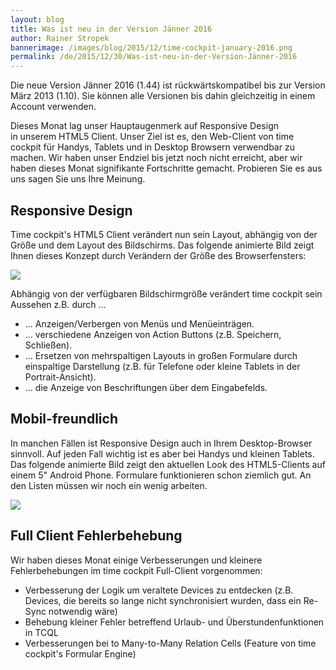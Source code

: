 ```yaml
---
layout: blog
title: Was ist neu in der Version Jänner 2016
author: Rainer Stropek
bannerimage: /images/blog/2015/12/time-cockpit-january-2016.png
permalink: /de/2015/12/30/Was-ist-neu-in-der-Version-Jänner-2016
---
```


<p xmlns="http://www.w3.org/1999/xhtml">Die neue Version Jänner 2016 (1.44) ist rückwärtskompatibel bis zur Version März 2013 (1.10). Sie können alle Versionen bis dahin gleichzeitig in einem Account verwenden.</p><p xmlns="http://www.w3.org/1999/xhtml">Dieses Monat lag unser Hauptaugenmerk auf Responsive Design in unserem HTML5 Client. Unser Ziel ist es, den Web-Client von time cockpit für Handys, Tablets und in Desktop Browsern verwendbar zu machen. Wir haben unser Endziel bis jetzt noch nicht erreicht, aber wir haben dieses Monat signifikante Fortschritte gemacht. Probieren Sie es aus uns sagen Sie uns Ihre Meinung. </p><h2 xmlns="http://www.w3.org/1999/xhtml">Responsive Design</h2><p xmlns="http://www.w3.org/1999/xhtml">Time cockpit's HTML5 Client verändert nun sein Layout, abhängig von der Größe und dem Layout des Bildschirms. Das folgende animierte Bild zeigt Ihnen dieses Konzept durch Verändern der Größe des Browserfensters:<br /></p><p xmlns="http://www.w3.org/1999/xhtml">
  <img src="{{site.baseurl}}images/blog/2015/12/Time-Cockpit-Responsive-Design.gif" />
</p><p xmlns="http://www.w3.org/1999/xhtml">Abhängig von der verfügbaren Bildschirmgröße verändert time cockpit sein Aussehen z.B. durch ...<br /></p><ul xmlns="http://www.w3.org/1999/xhtml">
  <li>... Anzeigen/Verbergen von Menüs und Menüeinträgen.</li>
  <li>... verschiedene Anzeigen von Action Buttons (z.B. Speichern, Schließen).</li>
  <li>... Ersetzen von mehrspaltigen Layouts in großen Formulare durch einspaltige Darstellung (z.B. für Telefone oder kleine Tablets in der Portrait-Ansicht). </li>
  <li>... die Anzeige von Beschriftungen über dem Eingabefelds.</li>
</ul><h2 xmlns="http://www.w3.org/1999/xhtml">Mobil-freundlich 
<br /></h2><p xmlns="http://www.w3.org/1999/xhtml">In manchen Fällen ist Responsive Design auch in Ihrem Desktop-Browser sinnvoll. Auf jeden Fall wichtig ist es aber bei Handys und kleinen Tablets. Das folgende animierte Bild zeigt den aktuellen Look des HTML5-Clients auf einem 5" Android Phone. Formulare funktionieren schon ziemlich gut. An den Listen müssen wir noch ein wenig arbeiten. <br /></p><p xmlns="http://www.w3.org/1999/xhtml">
  <img src="{{site.baseurl}}images/blog/2015/12/Time-Cockpit-Mobile-Phone.gif" />
</p><h2 xmlns="http://www.w3.org/1999/xhtml">Full Client Fehlerbehebung</h2><p xmlns="http://www.w3.org/1999/xhtml">Wir haben dieses Monat einige Verbesserungen und kleinere Fehlerbehebungen im time cockpit Full-Client vorgenommen: </p><ul xmlns="http://www.w3.org/1999/xhtml">
  <li>Verbesserung der Logik um veraltete Devices zu entdecken (z.B. Devices, die bereits so lange nicht synchronisiert wurden, dass ein Re-Sync notwendig wäre)</li>
  <li>Behebung kleiner Fehler betreffend Urlaub- und Überstundenfunktionen in TCQL</li>
  <li>Verbesserungen bei to Many-to-Many Relation Cells (Feature von time cockpit's Formular Engine)</li>
</ul>